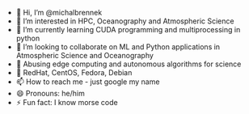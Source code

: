 - 👋 Hi, I’m @michalbrennek
- 👀 I’m interested in HPC, Oceanography and Atmospheric Science
- 🌱 I’m currently learning CUDA programming and multiprocessing in python 
- 💞️ I’m looking to collaborate on ML and Python applications in Atmospheric Science and Oceanography
- 🤖 Abusing edge computing and autonomous algorithms for science
- 🐧 RedHat, CentOS, Fedora, Debian 
- 📫 How to reach me - just google my name
- 😄 Pronouns: he/him
- ⚡ Fun fact: I know morse code

<!---
michalbrennek/michalbrennek is a ✨ special ✨ repository because its `README.md` (this file) appears on your GitHub profile.
You can click the Preview link to take a look at your changes.
--->
